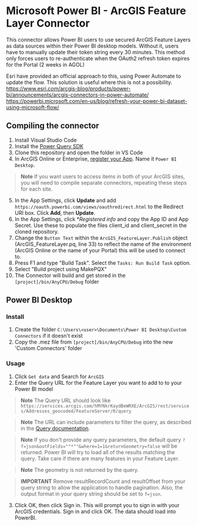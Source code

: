 # Microsoft Power BI - ArcGIS Feature Layer Connector

This connector allows Power BI users to use secured ArcGIS Feature Layers as data sources within their Power BI desktop models. Without it, users have to manually update their token string every 30 minutes. This method only forces users to re-authenticate when the OAuth2 refresh token expires for the Portal (2 weeks in AGOL)

Esri have provided an official approach to this, using Power Automate to update the flow. This solution is useful where this is not a possibility.
https://www.esri.com/arcgis-blog/products/power-bi/announcements/arcgis-connectors-in-power-automate/
https://powerbi.microsoft.com/en-us/blog/refresh-your-power-bi-dataset-using-microsoft-flow/

## Compiling the connector
1. Install Visual Studio Code
2. Install the [Power Query SDK](https://marketplace.visualstudio.com/items?itemName=PowerQuery.vscode-powerquery-sdk)
3. Clone this repository and open the folder in VS Code
4. In ArcGIS Online or Enterprise, [register your App](https://doc.arcgis.com/en/arcgis-online/manage-data/add-items.htm#REG_APP). Name it `Power BI Desktop`.
> **Note** If you want users to access items in both of your ArcGIS sites, you will need to compile separate connectors, repeating these steps for each site.
5. In the App Settings, click **Update** and add `https://oauth.powerbi.com/views/oauthredirect.html` to the Redirect URI box. Click **Add**, then **Update**.
6. In the App Settings, click **Registered info* and copy the App ID and App Secret. Use these to populate the files client_id and client_secret in the cloned repository.
7. Change the `Button Text` within the `ArcGIS_FeatureLayer.Publish` object (ArcGIS_FeatureLayer.pq, line 33) to reflect the name of the environment (ArcGIS Online or the name of your Portal) this will be used to connect to.
8. Press F1 and type "Build Task". Select the `Tasks: Run Build Task` option.
9. Select "Build project using MakePQX"
10. The Connector will build and get stored in the `[project]/bin/AnyCPU/Debug` folder

## Power BI Desktop
### Install
1. Create the folder `C:\Users\<user>\Documents\Power BI Desktop\Custom Connectors` if it doesn't exist
2. Copy the .mez file from `[project]/bin/AnyCPU/Debug` into the new 'Custom Connectors' folder

### Usage
1. Click `Get data` and Search for `ArcGIS`
2. Enter the Query URL for the Feature Layer you want to add to to your Power BI model

> **Note** The Query URL should look like `https://services.arcgis.com/hMYNkrKaydBeWRXE/ArcGIS/rest/services/Addresses_geocoded/FeatureServer/0/query`

> **Note** The URL can include parameters to filter the query, as described in the [Query documentation](https://developers.arcgis.com/rest/services-reference/enterprise/query-feature-service-layer-.htm). 

> **Note** If you don't provide any query parameters, the default query `?f=json&outFields=""*""&where=1=1&returnGeometry=false` will be returned. Power BI will try to load all of the results matching the query. Take care if there are many features in your Feature Layer.

> **Note**  The geometry is not returned by the query. 

> **IMPORTANT** Remove resultRecordCount and resultOffset from your query string to allow the application to handle pagination. Also, the output format in your query string should be set to `f=json`.

3. Click OK, then click Sign in. This will prompt you to sign in with your ArcGIS credentials. Sign in and click OK. The data should load into PowerBI.